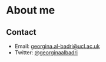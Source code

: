 # About me

## Contact 

- Email: [georgina.al-badri@ucl.ac.uk](mailto:georgina.al-badri@ucl.ac.uk)
- Twitter: [@georginaalbadri](https://twitter.com/georginaalbadri)

